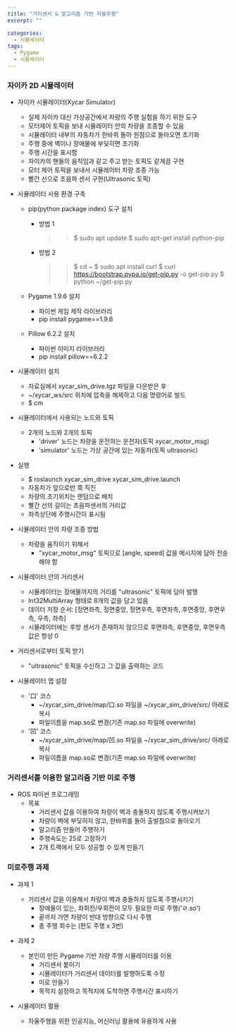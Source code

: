 ```yaml
---
title: "거리센서 & 알고리즘 기반 자율주행"
excerpt: ""

categories:
  - 시뮬레이터
tags:
  - Pygame
  - 시뮬레이터
---
```

### 자이카 2D 시뮬레이터
- 자이카 시뮬레이터(Xycar Simulator)
  - 실제 자이카 대신 가상공간에서 차량의 주행 실험을 하기 위한 도구
  - 모터제어 토픽을 보내 시뮬레이터 안의 차량을 조종할 수 있음
  - 시뮬레이터 내부의 자동차가 한바퀴 돌아 원점으로 돌아오면 초기화
  - 주행 중에 벽이나 장애물에 부딫히면 초기화
  - 주행 시간을 표시함
  - 자이카의 핸들의 움직임과 같고 주고 받는 토픽도 같게끔 구현
  - 모터 제어 토픽을 보내서 시뮬레이터 차량 조종 가능
  - 빨간 선으로 초음파 센서 구현(Ultrasonic 토픽)
  
- 사뮬레이터 사용 환경 구축
  - pip(python package index) 도구 설치
    - 방법 1
      >> $ sudo apt update
      >> $ sudo apt-get install python-pip
      
    - 방법 2
      >> $ cd ~
      >> $ sudo apt install curl
      >> $ curl https://bootstrap.pypa.io/get-pip.py -o get-pip.py
      >> $ python ~/get-pip.py
      
  - Pygame 1.9.6 설치
    - 파이썬 게임 제작 라이브러리
    - pip install pygame==1.9.6
  
  - Pillow 6.2.2 설치
    - 파이썬 이미지 라이브러리
    - pip install pillow==6.2.2

- 시뮬레이터 설치
  - 자료실에서 xycar_sim_drive.tgz 파일을 다운받은 후
  - ~/xycar_ws/src 위치에 압축을 해제하고 다음 명령어로 빌드
  - $ cm
  
- 시뮬레이터에서 사용되는 노드와 토픽
  - 2개의 노드와 2개의 토픽
    - 'driver' 노드는 차량을 운전하는 운전자(토픽 xycar_motor_msg)
    - 'simulator' 노드는 가상 공간에 있는 자동차(토픽 ultrasonic)
  
- 실행
  - $ roslaunch xycar_sim_drive xycar_sim_drive.launch
  - 자동차가 앞으로만 쭉 직진
  - 차량의 초기위치는 랜덤으로 배치
  - 빨간 선의 길이는 초음파센서의 거리값
  - 좌측상단에 주행시간이 표시됨
  
- 시뮬레이터 안의 차량 조종 방법
  - 차량을 움직이기 위해서
    - "xycar_motor_msg" 토픽으로 [angle, speed] 값을 메시지에 담아 전송해야 함
    
- 시뮬레이터 안의 거리센서
  - 시뮬레이터는 장애물까지의 거리를 "ultrasonic" 토픽에 담아 발행
  - Int32MultiArray 형태로 8개의 값을 담고 있음
  - 데이터 저장 순서: [정면좌측, 정면중앙, 정면우측, 후면좌측, 후면중앙, 후면우측, 우측, 좌측]
  - 시뮬레이터에는 후방 센서가 존재하지 않으므로 후면좌측, 후면중앙, 후면우측 값은 항상 0
  
- 거리센서로부터 토픽 받기
  - "ultrasonic" 토픽을 수신하고 그 값을 출력하는 코드
  
- 시뮬레이터 맵 설정
  - '口' 코스
    - ~/xycar_sim_drive/map/口.so 파일을 ~/xycar_sim_drive/src/ 아래로 복사
    - 파일이름을 map.so로 변경(기존 map.so 파일에 overwrite)  
  - '凹' 코스
    - ~/xycar_sim_drive/map/凹.so 파일을 ~/xycar_sim_drive/src/ 아래로 복사
    - 파일이름을 map.so로 변경(기존 map.so 파일에 overwrite)
  
### 거리센서를 이용한 알고리즘 기반 미로 주행
- ROS 파이썬 프로그래밍
  - 목표
    - 거리센서 값을 이용하여 차량이 벽과 충돌하지 않도록 주행시켜보기
    - 차량이 벽에 부딪히지 않고, 한바퀴를 돌아 출발점으로 돌아오기
    - 알고리즘 만들어 주행하기
    - 주행속도는 25로 고정하기
    - 2개 트랙에서 모두 성공할 수 있게 만들기
  
### 미로주행 과제
- 과제 1
  - 거리센서 값을 이용해서 차량이 벽과 충돌하지 않도록 주행시키기
    - 장애물이 있는, 좌회전/우회전이 모두 필요한 미로 주행('ㄹ.so')
    - 끝까지 가면 차량이 반대 방향으로 다시 주행
    - 총 주행 회수는 (편도 주행 x 3번)
  
- 과제 2
  - 본인이 만든 Pygame 기반 차량 주행 시뮬레이터를 이용
    - 거리센서 붙이기
    - 시뮬레이터가 거리센서 데이터를 발행하도록 수정
    - 미로 만들기
    - 목적지 설정하고 목적지에 도착하면 주행시간 표시하기
  
- 시뮬레이터 활용
  - 자율주행을 위한 인공지능, 머신러닝 활용에 유용하게 사용